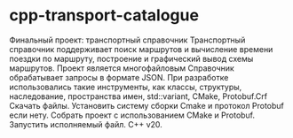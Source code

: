# cpp-transport-catalogue
Финальный проект: транспортный справочник
Транспортный справочник поддерживает поиск маршрутов и вычисление времени поездки по маршруту, построение и графический вывод схемы маршрутов. Проект является многофайловым
Справочник обрабатывает запросы в формате JSON. При разработке использовались такие инструменты, как классы, структуры, наследование, пространства имен, std::variant, CMake, Protobuf.Crf
Скачать файлы. Установить систему сборки Cmake и протокол Protobuf если нету. Собрать проект с использованием CMake и Protobuf. Запустить исполняемый файл.
C++ v20.
